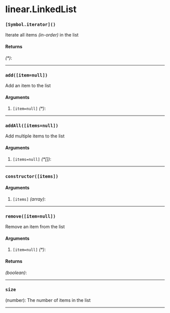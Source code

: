 # linear.LinkedList

<!-- div class="doc-container" -->

<!-- div -->


<!-- div -->

<h3 id="symboliterator"><code>[Symbol.iterator]()</code></h3>

Iterate all items *(in-order)* in the list

#### Returns
*(&#42;)*:

---

<!-- /div -->

<!-- /div -->

<!-- div -->


<!-- div -->

<h3 id="additemnull"><code>add([item=null])</code></h3>

Add an item to the list

#### Arguments
1. `[item=null]` *(&#42;)*:

---

<!-- /div -->

<!-- /div -->

<!-- div -->


<!-- div -->

<h3 id="addallitemsnull"><code>addAll([items=null])</code></h3>

Add multiple items to the list

#### Arguments
1. `[items=null]` *(&#42;&#91;&#93;)*:

---

<!-- /div -->

<!-- /div -->

<!-- div -->


<!-- div -->

<h3 id="constructoritems"><code>constructor([items])</code></h3>



#### Arguments
1. `[items]` *(array)*:

---

<!-- /div -->

<!-- /div -->

<!-- div -->


<!-- div -->

<h3 id="removeitemnull"><code>remove([item=null])</code></h3>

Remove an item from the list

#### Arguments
1. `[item=null]` *(&#42;)*:

#### Returns
*(boolean)*:

---

<!-- /div -->

<!-- /div -->

<!-- div -->


<!-- div -->

<h3 id="size"><code>size</code></h3>

(number): The number of items in the list

---

<!-- /div -->

<!-- /div -->

<!-- /div -->
